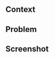 ## Context

<!-- 実装内容を記入してください -->

## Problem

<!-- 問題点があれば記入してください -->

## Screenshot

<!-- 実装した画面のスクショやテストを貼り付けてください -->
